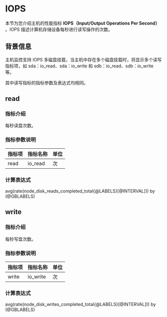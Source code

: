 # IOPS

本节为您介绍主机的性能指标 **IOPS（Input/Output Operations Per Second）** 。IOPS 描述计算机存储设备每秒进行读写操作的次数。

## 背景信息

主机监控支持 IOPS 多磁盘挂载，当主机中存在多个磁盘挂载时，将显示多个读写指标项，如 sda：io_read、sda：io_write 和 sdb：io_read、sdb：io_write 等。

其中读写指标的指标参数及表达式均相同。

## read

### 指标介绍

每秒读盘次数。

### 指标参数说明

| **指标项** | **指标名称** | **单位** |
|---------|----------|--------|
| read    | io_read  | 次      |

### 计算表达式

avg(rate(node_disk_reads_completed_total{@LABELS}[@INTERVAL])) by (@GBLABELS)

## write

### 指标介绍

每秒写盘次数。

### 指标参数说明

| **指标项** | **指标名称** | **单位** |
|---------|----------|--------|
| write   | io_write | 次      |

### 计算表达式

avg(rate(node_disk_writes_completed_total{@LABELS}[@INTERVAL])) by (@GBLABELS)
